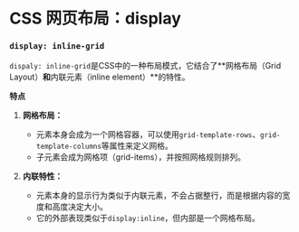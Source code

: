 # CSS 网页布局：display

### `display: inline-grid`

`dispaly: inline-grid`是CSS中的一种布局模式，它结合了**网格布局（Grid Layout）**和**内联元素（inline element）**的特性。

**特点**

1. **网格布局：**

    - 元素本身会成为一个网格容器，可以使用`grid-template-rows`、`grid-template-columns`等属性来定义网格。
    - 子元素会成为网格项（grid-items），并按照网格规则排列。
2. **内联特性：**
    - 元素本身的显示行为类似于内联元素，不会占据整行，而是根据内容的宽度和高度决定大小。
    - 它的外部表现类似于`display:inline`，但内部是一个网格布局。